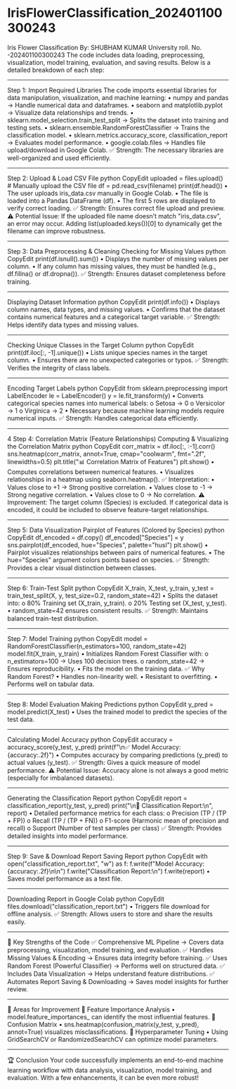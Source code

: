 # IrisFlowerClassification_202401100300243
Iris Flower Classification
By: SHUBHAM KUMAR 
University roll. No. -202401100300243
The code includes data loading, preprocessing, visualization, model training, evaluation, and saving results. Below is a detailed breakdown of each step:
________________________________________
 Step 1: Import Required Libraries
The code imports essential libraries for data manipulation, visualization, and machine learning:
•	numpy and pandas → Handle numerical data and dataframes.
•	seaborn and matplotlib.pyplot → Visualize data relationships and trends.
•	sklearn.model_selection.train_test_split → Splits the dataset into training and testing sets.
•	sklearn.ensemble.RandomForestClassifier → Trains the classification model.
•	sklearn.metrics.accuracy_score, classification_report → Evaluates model performance.
•	google.colab.files → Handles file upload/download in Google Colab.
✅ Strength: The necessary libraries are well-organized and used efficiently.
________________________________________
 Step 2: Upload & Load CSV File
python
CopyEdit
uploaded = files.upload()  # Manually upload the CSV file
df = pd.read_csv(filename)
print(df.head())
•	The user uploads iris_data.csv manually in Google Colab.
•	The file is loaded into a Pandas DataFrame (df).
•	The first 5 rows are displayed to verify correct loading.
✅ Strength: Ensures correct file upload and preview.
⚠️ Potential Issue: If the uploaded file name doesn’t match "iris_data.csv", an error may occur. Adding list(uploaded.keys())[0] to dynamically get the filename can improve robustness.
________________________________________
 Step 3: Data Preprocessing & Cleaning
Checking for Missing Values
python
CopyEdit
print(df.isnull().sum())
•	Displays the number of missing values per column.
•	If any column has missing values, they must be handled (e.g., df.fillna() or df.dropna()).
✅ Strength: Ensures dataset completeness before training.
________________________________________
Displaying Dataset Information
python
CopyEdit
print(df.info())
•	Displays column names, data types, and missing values.
•	Confirms that the dataset contains numerical features and a categorical target variable.
✅ Strength: Helps identify data types and missing values.
________________________________________
Checking Unique Classes in the Target Column
python
CopyEdit
print(df.iloc[:, -1].unique())
•	Lists unique species names in the target column.
•	Ensures there are no unexpected categories or typos.
✅ Strength: Verifies the integrity of class labels.
________________________________________
Encoding Target Labels
python
CopyEdit
from sklearn.preprocessing import LabelEncoder
le = LabelEncoder()
y = le.fit_transform(y)
•	Converts categorical species names into numerical labels: 
o	Setosa → 0
o	Versicolor → 1
o	Virginica → 2
•	Necessary because machine learning models require numerical inputs.
✅ Strength: Handles categorical data efficiently.
________________________________________
4 Step 4: Correlation Matrix (Feature Relationships)
Computing & Visualizing the Correlation Matrix
python
CopyEdit
corr_matrix = df.iloc[:, :-1].corr()
sns.heatmap(corr_matrix, annot=True, cmap="coolwarm", fmt=".2f", linewidths=0.5)
plt.title("📊 Correlation Matrix of Features")
plt.show()
•	Computes correlations between numerical features.
•	Visualizes relationships in a heatmap using seaborn.heatmap().
✅ Interpretation:
•	Values close to +1 → Strong positive correlation.
•	Values close to -1 → Strong negative correlation.
•	Values close to 0 → No correlation.
⚠️ Improvement: The target column (Species) is excluded. If categorical data is encoded, it could be included to observe feature-target relationships.
________________________________________
 Step 5: Data Visualization
Pairplot of Features (Colored by Species)
python
CopyEdit
df_encoded = df.copy()
df_encoded["Species"] = y
sns.pairplot(df_encoded, hue="Species", palette="husl")
plt.show()
•	Pairplot visualizes relationships between pairs of numerical features.
•	The hue="Species" argument colors points based on species.
✅ Strength: Provides a clear visual distinction between classes.
________________________________________
 Step 6: Train-Test Split
python
CopyEdit
X_train, X_test, y_train, y_test = train_test_split(X, y, test_size=0.2, random_state=42)
•	Splits the dataset into: 
o	80% Training set (X_train, y_train).
o	20% Testing set (X_test, y_test).
•	random_state=42 ensures consistent results.
✅ Strength: Maintains balanced train-test distribution.
________________________________________
  Step 7: Model Training
python
CopyEdit
model = RandomForestClassifier(n_estimators=100, random_state=42)
model.fit(X_train, y_train)
•	Initializes Random Forest Classifier with: 
o	n_estimators=100 → Uses 100 decision trees.
o	random_state=42 → Ensures reproducibility.
•	Fits the model on the training data.
✅ Why Random Forest?
•	Handles non-linearity well.
•	Resistant to overfitting.
•	Performs well on tabular data.
________________________________________
 Step 8: Model Evaluation
Making Predictions
python
CopyEdit
y_pred = model.predict(X_test)
•	Uses the trained model to predict the species of the test data.
________________________________________
Calculating Model Accuracy
python
CopyEdit
accuracy = accuracy_score(y_test, y_pred)
print(f"\n✅ Model Accuracy: {accuracy:.2f}")
•	Computes accuracy by comparing predictions (y_pred) to actual values (y_test).
✅ Strength: Gives a quick measure of model performance.
⚠️ Potential Issue: Accuracy alone is not always a good metric (especially for imbalanced datasets).
________________________________________
Generating the Classification Report
python
CopyEdit
report = classification_report(y_test, y_pred)
print("\n📜 Classification Report:\n", report)
•	Detailed performance metrics for each class: 
o	Precision (TP / (TP + FP))
o	Recall (TP / (TP + FN))
o	F1-score (Harmonic mean of precision and recall)
o	Support (Number of test samples per class)
✅ Strength: Provides detailed insights into model performance.
________________________________________
Step 9: Save & Download Report
Saving Report
python
CopyEdit
with open("classification_report.txt", "w") as f:
    f.write(f"Model Accuracy: {accuracy:.2f}\n\n")
    f.write("Classification Report:\n")
    f.write(report)
•	Saves model performance as a text file.
________________________________________
Downloading Report in Google Colab
python
CopyEdit
files.download("classification_report.txt")
•	Triggers file download for offline analysis.
✅ Strength: Allows users to store and share the results easily.
________________________________________
🔎 Key Strengths of the Code
✅ Comprehensive ML Pipeline → Covers data preprocessing, visualization, model training, and evaluation.
✅ Handles Missing Values & Encoding → Ensures data integrity before training.
✅ Uses Random Forest (Powerful Classifier) → Performs well on structured data.
✅ Includes Data Visualization → Helps understand feature distributions.
✅ Automates Report Saving & Downloading → Saves model insights for further review.
________________________________________
🚀 Areas for Improvement
🔹 Feature Importance Analysis
•	model.feature_importances_ can identify the most influential features.
🔹 Confusion Matrix
•	sns.heatmap(confusion_matrix(y_test, y_pred), annot=True) visualizes misclassifications.
🔹 Hyperparameter Tuning
•	Using GridSearchCV or RandomizedSearchCV can optimize model parameters.
________________________________________
🏆 Conclusion
Your code successfully implements an end-to-end machine learning workflow with data analysis, visualization, model training, and evaluation. With a few enhancements, it can be even more robust!

